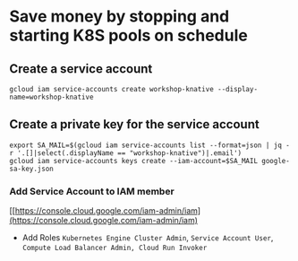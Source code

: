 # Save money by stopping and starting K8S pools on schedule

## Create a service account

```
gcloud iam service-accounts create workshop-knative --display-name=workshop-knative
```

## Create a private key for the service account

```
export SA_MAIL=$(gcloud iam service-accounts list --format=json | jq -r '.[]|select(.displayName == "workshop-knative")|.email')
gcloud iam service-accounts keys create --iam-account=$SA_MAIL google-sa-key.json
```

### Add Service Account to IAM member

[[https://console.cloud.google.com/iam-admin/iam](https://console.cloud.google.com/iam-admin/iam)

- Add Roles `Kubernetes Engine Cluster Admin`, `Service Account User`, `Compute Load Balancer Admin, Cloud Run Invoker`
